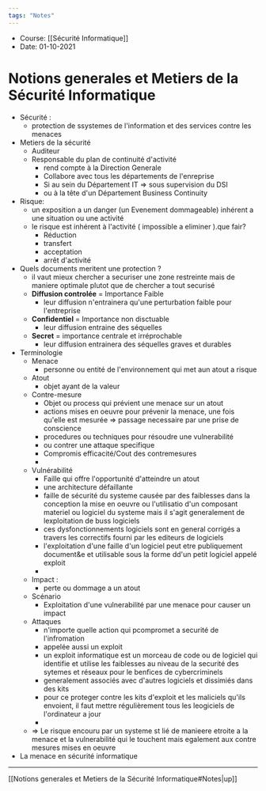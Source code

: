 ```yaml
---
tags: "Notes"
---
```


* Course: [[Sécurité Informatique]]
* Date: 01-10-2021 


# Notions generales et Metiers de la Sécurité Informatique
* Sécurité :
	* protection de ssystemes de l'information et des services contre les menaces 
* Metiers de la sécurité
	* Auditeur 
	* Responsable du plan de continuité d'activité 
		* rend compte à la Direction Generale
		* Collabore avec tous les départements de l'enreprise
		* Si au sein du Département IT => sous supervision du DSI 
		* ou à la tête d'un Département Business Continuity 
* Risque:
	* un exposition a un danger (un Evenement dommageable) inhérent a une situation ou une activité
	* le risque est inhérent à l'activité ( impossible a eliminer ).que fair?
		* Réduction 
		* transfert 
		* acceptation 
		* arrêt d'activité
* Quels documents meritent une protection ? 
	* il vaut mieux chercher a securiser une zone restreinte mais de maniere optimale plutot que de chercher a tout securisé
	* **Diffusion controlée** = Importance Faible 
		* leur diffusion n'entrainera qu'une perturbation faible pour l'entreprise 
	* **Confidentiel** = Importance non disctuable 
		* leur diffusion entraine des séquelles
	* **Secret** = importance centrale et irréprochable
		* leur diffusion entrainera des séquelles graves et durables 
* Terminologie
	* Menace 
		* personne ou entité de l'environnement qui met aun atout a risque 
	* Atout
		* objet ayant de la valeur 
	* Contre-mesure
		* Objet ou process qui prévient une menace sur un atout 
		* actions mises en oeuvre pour prévenir la menace, une fois qu'elle est mesurée => passage necessaire par une prise de conscience
		* procedures ou techniques pour résoudre une vulnerabilité 
		* ou contrer une attaque specifique 
		* Compromis efficacité/Cout des contremesures 
		* 
	* Vulnérabilité 
		* Faille qui offre l'opportunité d'atteindre un atout
		* une architecture défaillante
		* faille de sécurité du systeme causée par des faiblesses dans la conception la mise en oeuvre ou l'utilisatio d'un composant materiel ou logiciel du systeme mais il s'agit generalement de lexploitation de buss logiciels 
		* ces dysfonctionnements logiciels sont en general corrigés a travers les correctifs fourni par les editeurs de logiciels 
		* l'exploitation d'une faille d'un logiciel peut etre publiquement document&e et utilisable sous la forme dd'un petit logiciel appelé exploit 
		* 
	* Impact : 
		* perte ou dommage a un atout 
	* Scénario 
		* Exploitation d'une vulnerabilité par une menace pour causer un impact 
	* Attaques 
		* n'importe quelle action qui pcompromet a securité de l'infromation 
		* appelée aussi un exploit 
		* un exploit informatique est un morceau de code ou de logiciel qui identifie et utilise les faiblesses au niveau de la securité des sytemes et réseaux pour le benfices de cybercriminels 
		* generalement associés avec d'autres logiciels et dissimiés dans des kits 
		* pour ce proteger contre les kits d'exploit et les maliciels qu'ils envoient, il faut mettre régulièrement tous les leogiciels de l'ordinateur a jour 
		* 
	* => Le risque encouru par un systeme st lié de manieere etroite a la menace et la vulnerabilité qui le touchent mais egalement aux contre mesures mises en oeuvre 
* La menace en sécurité informatique

---
[[Notions generales et Metiers de la Sécurité Informatique#Notes|up]]